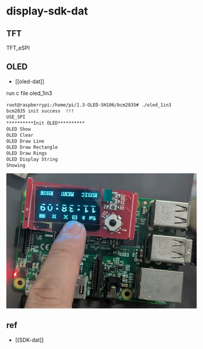 

# display-sdk-dat


## TFT

TFT_eSPI


## OLED


- [[oled-dat]]

run c file oled_1in3

    root@raspberrypi:/home/pi/1.3-OLED-SH106/bcm2835# ./oled_1in3 
    bcm2835 init success  !!! 
    USE_SPI
    **********Init OLED**********
    OLED Show 
    OLED Clear 
    OLED Draw Line 
    OLED Draw Rectangle 
    OLED Draw Rings 
    OLED Display String 
    Showing 

![](2025-08-07-18-41-32.png)





## ref 

- [[SDK-dat]]